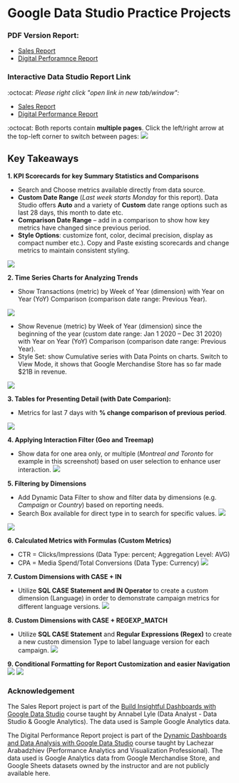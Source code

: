 # Google Data Studio Practice Projects

### **PDF Version Report:**
* [Sales Report](https://github.com/phphoebe/googledatastudio-practice/tree/master/1.Sales%20Report)
* [Digital Perforamnce Report](https://github.com/phphoebe/googledatastudio-practice/tree/master/2.Digital%20Performance%20Report)

### **Interactive Data Studio Report Link** 
:octocat: *Please right click "open link in new tab/window":*
* [Sales Report](https://datastudio.google.com/reporting/57651fce-ff4e-42cd-879b-866ce879f7d2)
* [Digital Performance Report](https://datastudio.google.com/reporting/edbf153e-24bf-4a8a-a77f-36a3a363b91e)

:octocat: Both reports contain **multiple pages**. Click the left/right arrow at the top-left corner to switch between pages:
![](https://github.com/phphoebe/googledatastudio-practice/blob/master/Images/Multiple%20Pages.PNG)


## Key Takeaways
**1. KPI Scorecards for key Summary Statistics and Comparisons**
* Search and Choose metrics available directly from data source. 
* **Custom Date Range** (*Last week starts Monday* for this report). Data Studio offers **Auto** and a variety of **Custom** date range options such as last 28 days, this month to date etc.
* **Comparison Date Range** – add in a comparison to show how key metrics have changed since previous period.
* **Style Options**: customize font, color, decimal precision, display as compact number etc.). Copy and Paste existing scorecards and change metrics to maintain consistent styling. 

![](https://github.com/phphoebe/googledatastudio-practice/blob/master/Images/KPI%20Scorecard.PNG)


**2. Time Series Charts for Analyzing Trends**
* Show Transactions (metric) by Week of Year (dimension) with Year on Year (YoY) Comparison (comparison date range: Previous Year).

![](https://github.com/phphoebe/googledatastudio-practice/blob/master/Images/WOW%2C%20YOY%20Comparison.PNG)


* Show Revenue (metric) by Week of Year (dimension) since the beginning of the year (custom date range: Jan 1 2020 – Dec 31 2020) with Year on Year (YoY) Comparison (comparison date range: Previous Year).
* Style Set: show Cumulative series with Data Points on charts. 
Switch to View Mode, it shows that Google Merchandise Store has so far made $21B in revenue. 

![](https://github.com/phphoebe/googledatastudio-practice/blob/master/Images/Cummulative%20Revenue.png)


**3. Tables for Presenting Detail (with Date Comparion):**
* Metrics for last 7 days with **% change comparison of previous period**.

![](https://github.com/phphoebe/googledatastudio-practice/blob/master/Images/Dynamic%20Data%20Comparison.PNG)

**4. Applying Interaction Filter (Geo and Treemap)**
* Show data for one area only, or multiple (*Montreal and Toronto* for example in this screenshot) based on user selection to enhance user interaction. 
![](https://github.com/phphoebe/googledatastudio-practice/blob/master/Images/Interactive%20Filter.PNG)

**5. Filtering by Dimensions**
* Add Dynamic Data Filter to show and filter data by dimensions (e.g. *Campaign* or *Country*) based on reporting needs.
* Search Box available for direct type in to search for specific values. 
![](https://github.com/phphoebe/googledatastudio-practice/blob/master/Images/Dynamic%20Data%20Filter%20(date%20range%20%2B%20dimension).PNG)

![](https://github.com/phphoebe/googledatastudio-practice/blob/master/Images/Filtering%20by%20Dimension.PNG)

**6. Calculated Metrics with Formulas (Custom Metrics)**
* CTR = Clicks/Impressions (Data Type: percent; Aggregation Level: AVG)
* CPA = Media Spend/Total Conversions (Data Type: Currency) 
![](https://github.com/phphoebe/googledatastudio-practice/blob/master/Images/Calculated%20Fields%20(custom%20metrics).png)

**7. Custom Dimensions with CASE + IN**
* Utilize **SQL CASE Statement and IN Operator** to create a custom dimension (Language) in order to demonstrate campaign metrics for different language versions. 
![](https://github.com/phphoebe/googledatastudio-practice/blob/master/Images/Custom%20Dimensions%20(CASE%2BIN).PNG)

**8. Custom Dimensions with CASE + REGEXP_MATCH**
* Utilize **SQL CASE Statement** and **Regular Expressions (Regex)** to create a new custom dimension Type to label language version for each campaign. 
![](https://github.com/phphoebe/googledatastudio-practice/blob/master/Images/Custom%20Dimensions%20(CASE%20%2B%20REGEXP_MATCH).PNG)

**9. Conditional Formatting for Report Customization and easier Navigation**
![](https://github.com/phphoebe/googledatastudio-practice/blob/master/Images/Conditional%20Formatting.PNG)
![](https://github.com/phphoebe/googledatastudio-practice/blob/master/Images/Conditional%20Formatting%202.PNG)



### Acknowledgement 
The Sales Report project is part of the [Build Insightful Dashboards with Google Data Studio](https://www.udemy.com/course/build-interactive-dashboards-and-reports-with-google-data-studio/) course taught by Annabel Lyle (Data Analyst - Data Studio & Google Analytics). The data used is Sample Google Analytics data.

The Digital Performance Report project is part of the [Dynamic Dashboards and Data Analysis with Google Data Studio](https://www.udemy.com/course/dynamic-dashboards-and-data-analysis-with-google-data-studio/) course taught by Lachezar Arabadzhiev (Performance Analytics and Visualization Professional). The data used is Google Analytics data from Google Merchandise Store, and Google Sheets datasets owned by the instructor and are not publicly available here.

